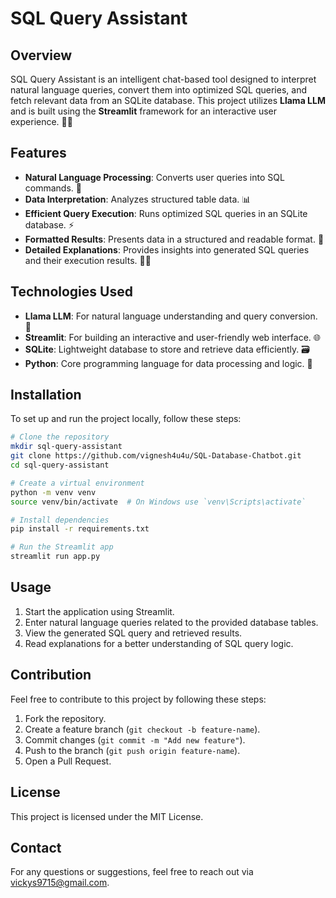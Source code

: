 # SQL Query Assistant

## Overview
SQL Query Assistant is an intelligent chat-based tool designed to interpret natural language queries, convert them into optimized SQL queries, and fetch relevant data from an SQLite database. This project utilizes **Llama LLM** and is built using the **Streamlit** framework for an interactive user experience. 🤖💬

## Features
- **Natural Language Processing**: Converts user queries into SQL commands. 🔄
- **Data Interpretation**: Analyzes structured table data. 📊
- **Efficient Query Execution**: Runs optimized SQL queries in an SQLite database. ⚡
- **Formatted Results**: Presents data in a structured and readable format. 📝
- **Detailed Explanations**: Provides insights into generated SQL queries and their execution results. 🧑‍💻

## Technologies Used
- **Llama LLM**: For natural language understanding and query conversion. 🦙
- **Streamlit**: For building an interactive and user-friendly web interface. 🌐
- **SQLite**: Lightweight database to store and retrieve data efficiently. 🗃️
- **Python**: Core programming language for data processing and logic. 🐍

## Installation
To set up and run the project locally, follow these steps:

```bash
# Clone the repository
mkdir sql-query-assistant
git clone https://github.com/vignesh4u4u/SQL-Database-Chatbot.git
cd sql-query-assistant

# Create a virtual environment
python -m venv venv
source venv/bin/activate  # On Windows use `venv\Scripts\activate`

# Install dependencies
pip install -r requirements.txt

# Run the Streamlit app
streamlit run app.py
```

## Usage
1. Start the application using Streamlit.
2. Enter natural language queries related to the provided database tables.
3. View the generated SQL query and retrieved results.
4. Read explanations for a better understanding of SQL query logic.

## Contribution
Feel free to contribute to this project by following these steps:
1. Fork the repository.
2. Create a feature branch (`git checkout -b feature-name`).
3. Commit changes (`git commit -m "Add new feature"`).
4. Push to the branch (`git push origin feature-name`).
5. Open a Pull Request.

## License
This project is licensed under the MIT License.

## Contact
For any questions or suggestions, feel free to reach out via [vickys9715@gmail.com](mailto:vickys9715@gmail.com).

